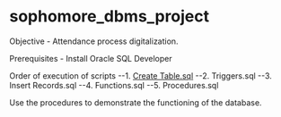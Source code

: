 # sophomore_dbms_project

Objective - Attendance process digitalization.

Prerequisites - Install Oracle SQL Developer

Order of execution of scripts
--1. [Create Table.sql](./Triggers.sql)
--2. Triggers.sql
--3. Insert Records.sql
--4. Functions.sql
--5. Procedures.sql

Use the procedures to demonstrate the functioning of the database.
